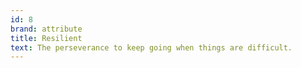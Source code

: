 ```yaml
---
id: 8
brand: attribute 
title: Resilient
text: The perseverance to keep going when things are difficult.
---
```

